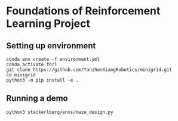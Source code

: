 # Foundations of Reinforcement Learning Project

## Setting up environment

```
conda env create -f environment.yml
conda activate forl
git clone https://github.com/YanzhenXiangRobotics/minigrid.git
cd minigrid
python3 -m pip install -e .
```
## Running a demo
```python3 stackerlberg/envs/maze_design.py```
